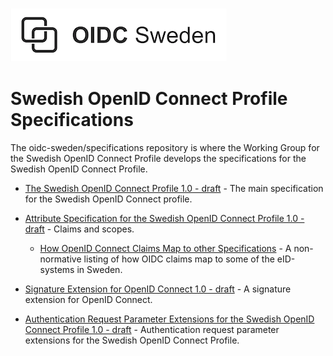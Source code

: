 ![Logo](docs/images/oidc-logo.png)

# Swedish OpenID Connect Profile Specifications

The oidc-sweden/specifications repository is where the Working Group for the Swedish OpenID Connect Profile develops the specifications for the Swedish OpenID Connect Profile.


* [The Swedish OpenID Connect Profile 1.0 - draft](swedish-oidc-profile.md) - The main specification for the Swedish OpenID Connect profile.

* [Attribute Specification for the Swedish OpenID Connect Profile 1.0 - draft](swedish-oidc-attribute-specification.md) - Claims and scopes.

  * [How OpenID Connect Claims Map to other Specifications](claim-mappings-to-other-specs.md) - A non-normative listing of how OIDC claims map to some of the eID-systems in Sweden.

* [Signature Extension for OpenID Connect 1.0 - draft](oidc-signature-extension.md) - A signature extension for OpenID Connect.

* [Authentication Request Parameter Extensions for the Swedish OpenID Connect Profile 1.0 - draft](request-parameter-extensions.md) - Authentication request parameter extensions for the Swedish
OpenID Connect Profile.




